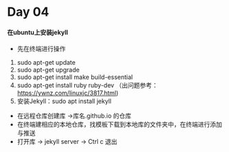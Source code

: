 # Day 04

#### 在ubuntu上安装jekyll

- 先在终端进行操作

1. sudo apt-get update
2. sudo apt-get upgrade
3. sudo apt-get install make build-essential
4. sudo apt-get install ruby ruby-dev  （出问题参考：https://ywnz.com/linuxjc/3817.html)
5. 安装Jekyll：sudo apt install jekyll

- 在远程仓库创建库 ->库名.github.io 的仓库
- 在终端建相应的本地仓库，找模板下载到本地库的文件夹中，在终端进行添加与推送
- 打开库 -> jekyll server -> Ctrl c 退出